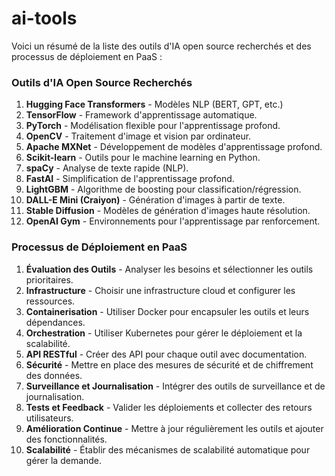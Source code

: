 # ai-tools

Voici un résumé de la liste des outils d'IA open source recherchés et des processus de déploiement en PaaS :

### Outils d'IA Open Source Recherchés
1. **Hugging Face Transformers** - Modèles NLP (BERT, GPT, etc.)
2. **TensorFlow** - Framework d'apprentissage automatique.
3. **PyTorch** - Modélisation flexible pour l'apprentissage profond.
4. **OpenCV** - Traitement d'image et vision par ordinateur.
5. **Apache MXNet** - Développement de modèles d'apprentissage profond.
6. **Scikit-learn** - Outils pour le machine learning en Python.
7. **spaCy** - Analyse de texte rapide (NLP).
8. **FastAI** - Simplification de l'apprentissage profond.
9. **LightGBM** - Algorithme de boosting pour classification/régression.
10. **DALL-E Mini (Craiyon)** - Génération d'images à partir de texte.
11. **Stable Diffusion** - Modèles de génération d'images haute résolution.
12. **OpenAI Gym** - Environnements pour l'apprentissage par renforcement.

### Processus de Déploiement en PaaS
1. **Évaluation des Outils** - Analyser les besoins et sélectionner les outils prioritaires.
2. **Infrastructure** - Choisir une infrastructure cloud et configurer les ressources.
3. **Containerisation** - Utiliser Docker pour encapsuler les outils et leurs dépendances.
4. **Orchestration** - Utiliser Kubernetes pour gérer le déploiement et la scalabilité.
5. **API RESTful** - Créer des API pour chaque outil avec documentation.
6. **Sécurité** - Mettre en place des mesures de sécurité et de chiffrement des données.
7. **Surveillance et Journalisation** - Intégrer des outils de surveillance et de journalisation.
8. **Tests et Feedback** - Valider les déploiements et collecter des retours utilisateurs.
9. **Amélioration Continue** - Mettre à jour régulièrement les outils et ajouter des fonctionnalités.
10. **Scalabilité** - Établir des mécanismes de scalabilité automatique pour gérer la demande.
